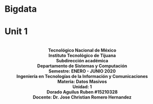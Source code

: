 # Bigdata
<h1>Unit 1</h1>
<p align="center">
<br><strong>Tecnológico Nacional de México</strong>
<br><strong>Instituto Tecnológico de Tijuana</strong>
<br><strong>Subdirección académica</strong>
<br><strong>Departamento de Sistemas y Computación</strong>
<br><strong>Semestre: ENERO - JUNIO 2020</strong>
<br><strong>Ingeniería en Tecnologías de la Información y Comunicaciones</strong>
<br><strong>Materia: Datos Masivos</strong>
<br><strong>Unidad: 1</strong>
<br><strong>Dorado Aguilus Ruben #15210328</strong>
<br><strong>Docente: Dr. Jose Christian Romero Hernandez</strong>
</p>



